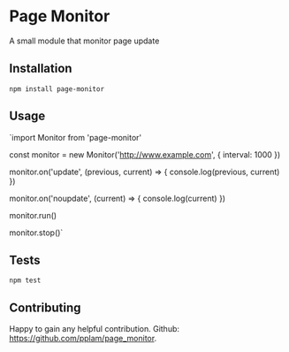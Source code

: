 Page Monitor
==========

A small module that monitor page update

## Installation

  `npm install page-monitor`

## Usage

  `import Monitor from 'page-monitor'

  const monitor = new Monitor('http://www.example.com', { interval: 1000 })

  monitor.on('update', (previous, current) => {
    console.log(previous, current)
  })

  monitor.on('noupdate', (current) => {
    console.log(current)
  })

  monitor.run()

  monitor.stop()`

## Tests

  `npm test`

## Contributing

  Happy to gain any helpful contribution. Github: https://github.com/pplam/page_monitor.
